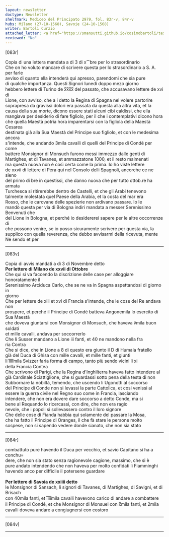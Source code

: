 ```yaml
---
layout: newsletter
doctype: Newsletter
shelfmark: Mediceo del Principato 2979, fol. 83r-v, 84r-v
hubs: Milano (27-10-1568), Savoie (24-10-1568)
writer: Bartoli Curzio
attached_letter: <a href="https://smansutti.github.io/cosimobartoli/texts/2979_040/">2979_040</a>
reviewed: "No"
---
```


[083r]  
  
  
Copia di una lettera mandata a di 3 di x⁀bre per lo strasordinario  
Che on ho voluto mancare di scrivere questa per lo strasordinario a S. A. per farle  
avviso di quanto ella intenderà qui apresso, parendomi che sia pure  
di qualche importanza. Questi Signori lunedì doppo mezo giorno  
hebbero lettere di Turino de x̅x̅x̅x̅ del passato, che accusavano lettere de xvi di  
Lione, con avviso, che a i detto la Regina di Spagna nel volere partorire  
soprapresa da gravissi dolori era passata da questa alla altra vita, et la  
causa della sua morte, dicono essere stati alcuni cibi caldissi, che ella  
mangiava per desiderio di fare figliolo, per il che i contemplativi dicono hora  
che quella Maestà potria hora imparentarsi con la figliola della Maestà Cesarea  
destinata già alla Sua Maestà del Principe suo figliolo, et con le medesima ancora  
s'intende, che andando 3mila cavalli di quelli del Principe di Condé per come  
battere Monsignor di Monsuch furono messi immezzo dalle genti di  
Martighes, et di Tavanes, et ammazzatone 1000, et il resto malmenati  
ma questa nuova non è così certa come la prima. Io ho viste lettere  
de xxvii di lettere di Pera qui nel Consolo delli Spagnoli, ancorche ce ne sieno  
del primo di bre in questissi, che danno nuova che per tutto ottob.re ha armata  
Turchesca si ritirerebbe dentro de Castelli, et che gli Arabi tenevono  
talmente molestata quel Paese della Arabia, et la costa del mar era  
Rosso, che le carovane delle spezierie non ardivano passare. Io le  
mandò questa per via di Bologna indiri mandata a messer Serenissimo Benvenuti che  
del Lione in Bologna, et perché io desidererei sapere per le altre occorrenze di  
che possono venire, se io posso sicuramente scrivere per questa via, la  
supplico con quella reverenza, che debbo avvisarmi della ricevuta, mente  
Ne sendo et per  
  
---  

[083v]  
  
  
Copia di avvis mandati a dì 3 di Novembre detto  
<strong>Per lettere di Milano de xxvii di Ottobre</strong>  
Che qui si va faccendo la discrizione delle case per alloggiare honoratamente il  
Serenissimo Arciduca Carlo, che se ne va in Spagna aspettandosi di giorno in  
giorno  
Che per lettere de xiii et xvi di Francia s'intende, che le cose del Re andava non  
prospere, et perché il Principe di Condé batteva Angonemila lo esercito di Sua Maestà  
che doveva giuntarsi con Monsignor di Monsuch, che haveva v̅mila buon soldati  
et mille cavalli, andava per soccorrerlo  
Che li Susser mandano a Lione iii fanti, et 40 ne mandono nella fra  
ria Contra  
Che si dice, che in Lione a 8 di questo era giunto il D di Humala fratello  
già del Duca di Ghisa con mille cavalli, et mille fanti, et giunti  
li i̅i̅i̅i̅mila Svizzer faria forma di campo, tanto più sendo vicini li xi  
della Francia Contea  
Che scrivono di Parigi, che la Regina d'Inghilterra haveva fatto intendere al  
già Cardinale Sciattiglione, che si guardassi sotto pena della testa di non  
Subbornare la nobiltà, temendo, che uscendo li Ugonotti al soccorso  
del Principe di Conde non si levassi la parte Cattolica, et cosi venissi al  
essere la guerra civile nel Regno suo come in Francia, lasciando  
intendere, che non era dovere dare soccorso a detto Conde, ma si  
bene al Requando lo ricercassi, con dire, che non era ragio  
nevole, che i popoli si sollevassero contro il loro signore  
Che delle cose di Fianda habbia qui solamente del passare la Mosa,  
che ha fatto il Principe di Oranges, il che fà stare le persone molto  
sospese, non si sapendo vedere donde sianato, che non sia stato  
  
---  

[084r]  
  
  
combattuto pure havendo il Duca per vecchio, et savio Capitano si ha a conchu=  
dere, che non sia stato senza ragionevole cagione, massimo, che si è  
pure andato intendendo che non haveva per molto confidati li Fiamminghi  
havendo anco per difficile il potersene guardare  
<br/><strong>Per lettere di Savoia de xxiiii detto</strong>  
le Monsignor di Sansach, li signori di Tavanes, di Martighes, di Savigni, et di Brisach  
con 40mila fanti, et i̅i̅i̅i̅mila cavalli havevono carico di andare a combattere  
il Principe di Condé, et che Monsignor di Monsuel con x̅mila fanti, et 2mila  
cavalli doveva andare a congiugnersi con costoro  
  
---  

[084v]  
  
  
  
---  

